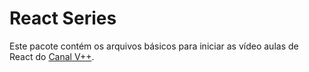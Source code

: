 # React Series
Este pacote contém os arquivos básicos para iniciar as vídeo aulas
de React do [Canal V++](https://www.youtube.com/watch?v=0k3czp6O-qg&list=PLXe1Uv1JGlTbrdrcZIZOabEBSpeNeVHD7).
